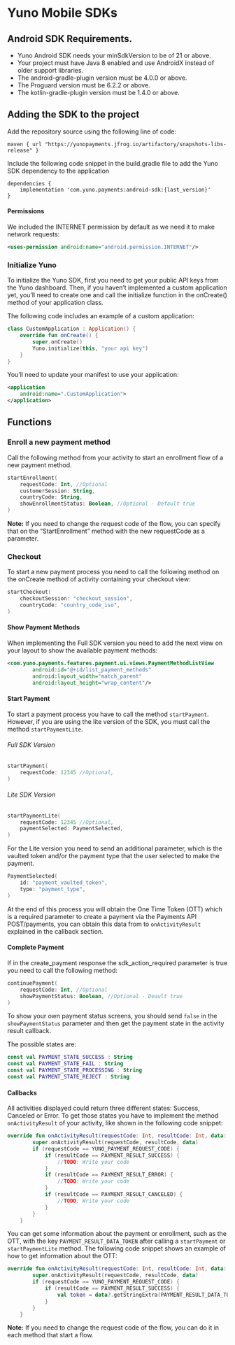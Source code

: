 
# Yuno Mobile SDKs
## Android SDK Requirements.

- Yuno Android SDK needs your minSdkVersion to be of 21 or above.
- Your project must have Java 8 enabled and use AndroidX instead of older support libraries.
- The android-gradle-plugin version must be 4.0.0 or above. 
- The Proguard version must be 6.2.2 or above. 
- The kotlin-gradle-plugin version must be 1.4.0 or above.

## Adding the SDK to the project
Add the repository source using the following line of code:

```Gradle
maven { url "https://yunopayments.jfrog.io/artifactory/snapshots-libs-release" }
```

Include the following code snippet in the build.gradle file to add the Yuno SDK dependency to the application

```Gradle 
dependencies {
    implementation 'com.yuno.payments:android-sdk:{last_version}'
}
```
#### Permissions
We included the INTERNET permission by default as we need it to make network requests:

```xml 
<uses-permission android:name="android.permission.INTERNET"/>
```

### Initialize Yuno
To initialize the Yuno SDK, first you need to get your public API keys from the Yuno dashboard. Then, if you haven’t implemented a custom application yet, you’ll need to create one and call the initialize function in the onCreate() method of your application class.

The following code includes an example of a custom application:

```kotlin 
class CustomApplication : Application() {
    override fun onCreate() {
        super.onCreate()
        Yuno.initialize(this, "your api key")
    }
}
```
You’ll need to update your manifest to use your application:
```XML 
<application
    android:name=".CustomApplication">
</application>
```

## Functions
### Enroll a new payment method
Call the following method from your activity to start an enrollment flow of a new payment method.
```Kotlin 
startEnrollment(
    requestCode: Int, //Optional
    customerSession: String,
    countryCode: String,
    showEnrollmentStatus: Boolean, //Optional - Default true
)
```
**Note:** If you need to change the request code of the flow, you can specify that on the “StartEnrollment” method with the new requestCode as a parameter.

### Checkout
To start a new payment process you need to call the following method on the onCreate method of activity containing your checkout view:

```Kotlin 
startCheckout(
    checkoutSession: "checkout_session",
    countryCode: "country_code_iso",
)
```
#### Show Payment Methods
When implementing the Full  SDK version you need to add the next view on your layout to show the available payment methods:

```XML 
<com.yuno.payments.features.payment.ui.views.PaymentMethodListView
        android:id="@+id/list_payment_methods"
        android:layout_width="match_parent"
        android:layout_height="wrap_content"/>
```

#### Start Payment
To start a payment process you have to call the method `startPayment`. However,  if you are using the lite version of the SDK, you must call the method `startPaymentLite`.

###### Full SDK Version
```Kotlin 
startPayment(
    requestCode: 12345 //Optional,
)
```
###### Lite SDK Version
```Kotlin 
startPaymentLite(
    requestCode: 12345 //Optional,
    paymentSelected: PaymentSelected,
)
```
For the Lite version you need to send an additional parameter,  which is the vaulted token and/or the payment type that the user selected to make the payment.

```Kotlin 
PaymentSelected(  
    id: "payment_vaulted_token",  
    type: "payment_type",  
)
```
At the end of this process you will obtain the One Time Token (OTT) which is a required parameter to create a payment via the Payments API POST/payments, you can obtain this data  from to `onActivityResult` explained in the callback section.

#### Complete Payment
If in the create_payment response the sdk_action_required parameter is true you need to call the following method:
```Kotlin 
continuePayment(
    requestCode: Int, //Optional
    showPaymentStatus: Boolean, //Optional - Deault true
)
```
To show your own payment status screens, you should send `false` in the `showPaymentStatus` parameter and then get the payment state in the activity result callback.

The possible states are:
```Kotlin 
const val PAYMENT_STATE_SUCCESS : String
const val PAYMENT_STATE_FAIL : String
const val PAYMENT_STATE_PROCESSING : String
const val PAYMENT_STATE_REJECT : String
```

#### Callbacks
All activities displayed could return three different states: Success, Canceled or Error. To get those states you have to implement the method `onActivityResult` of your activity, like shown in the following code snippet:

```Kotlin 
override fun onActivityResult(requestCode: Int, resultCode: Int, data: Intent?) {
        super.onActivityResult(requestCode, resultCode, data)
        if (requestCode == YUNO_PAYMENT_REQUEST_CODE) {
            if (resultCode == PAYMENT_RESULT_SUCCESS) {
                //TODO: Write your code
            }
            if (resultCode == PAYMENT_RESULT_ERROR) {
                //TODO: Write your code
            }
            if (resultCode == PAYMENT_RESULT_CANCELED) {
                //TODO: Write your code
            }
        }
    }
```
You can get some information about the payment or enrollment, such as the OTT, with the key `PAYMENT_RESULT_DATA_TOKEN` after calling a `startPayment` or `startPaymentLite` method.
The following code snippet shows an example of how to get information about the OTT:


```Kotlin 
override fun onActivityResult(requestCode: Int, resultCode: Int, data: Intent?) {
        super.onActivityResult(requestCode, resultCode, data)
        if (requestCode == YUNO_PAYMENT_REQUEST_CODE) {
            if (resultCode == PAYMENT_RESULT_SUCCESS) {
                val token = data?.getStringExtra(PAYMENT_RESULT_DATA_TOKEN)
            }
        }
    }
```

**Note:** If you need to change the request code of the flow, you can do it in each method that start a flow.